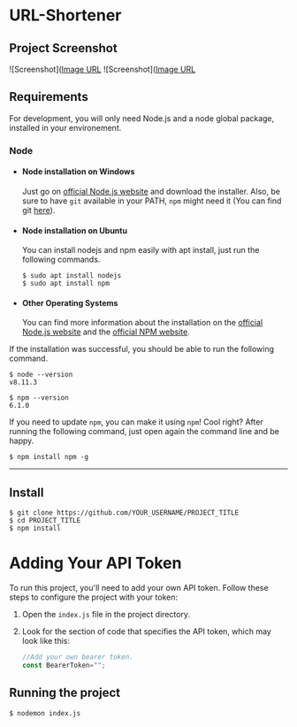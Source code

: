 # URL-Shortener

## Project Screenshot

![Screenshot]([Image URL](https://github.com/poojaindulkar/URL-Shortener/tree/64524a84fe18d80e044f122fd89ed86b6d294eb6/img/img1.png?raw=true)
![Screenshot]([Image URL](https://github.com/poojaindulkar/URL-Shortener/tree/64524a84fe18d80e044f122fd89ed86b6d294eb6/img/img2.png?raw=true)

## Requirements

For development, you will only need Node.js and a node global package, installed in your environement.

### Node
- #### Node installation on Windows

  Just go on [official Node.js website](https://nodejs.org/) and download the installer.
Also, be sure to have `git` available in your PATH, `npm` might need it (You can find git [here](https://git-scm.com/)).

- #### Node installation on Ubuntu

  You can install nodejs and npm easily with apt install, just run the following commands.

      $ sudo apt install nodejs
      $ sudo apt install npm

- #### Other Operating Systems
  You can find more information about the installation on the [official Node.js website](https://nodejs.org/) and the [official NPM website](https://npmjs.org/).

If the installation was successful, you should be able to run the following command.

    $ node --version
    v8.11.3

    $ npm --version
    6.1.0

If you need to update `npm`, you can make it using `npm`! Cool right? After running the following command, just open again the command line and be happy.

    $ npm install npm -g


---

## Install

    $ git clone https://github.com/YOUR_USERNAME/PROJECT_TITLE
    $ cd PROJECT_TITLE
    $ npm install

# Adding Your API Token

To run this project, you'll need to add your own API token. Follow these steps to configure the project with your token:

1. Open the `index.js` file in the project directory.

2. Look for the section of code that specifies the API token, which may look like this:

   ```javascript
   //Add your own bearer token.
   const BearerToken="";

## Running the project

    $ nodemon index.js

## 

